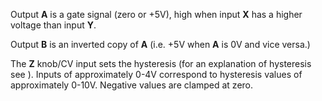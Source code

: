
Output **A** is a gate signal (zero or +5V), high when input **X** has a higher voltage than input **Y**. 

Output **B** is an inverted copy of **A** (i.e. +5V when **A** is 0V and vice versa.)

The **Z** knob/CV input sets the hysteresis (for an explanation of hysteresis see ). Inputs of approximately 0-4V correspond
to hysteresis values of approximately 0-10V. Negative values are clamped at zero.
